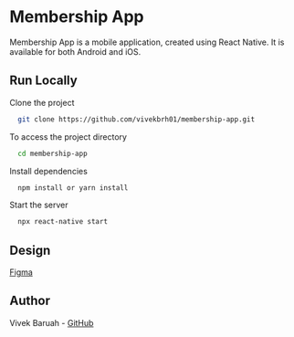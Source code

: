 # Membership App

Membership App is a mobile application, created using React Native. It is available for both Android and iOS.

## Run Locally

Clone the project

```bash
  git clone https://github.com/vivekbrh01/membership-app.git
```

To access the project directory

```bash
  cd membership-app
```

Install dependencies

```bash
  npm install or yarn install
```

Start the server

```bash
  npx react-native start
```

## Design

[Figma](https://www.figma.com/file/bm4H6cFqmGmfkC87am9NAn/Indiassetz-Second-phase?node-id=2%3A2&t=gxYpoiigEpGYPhUg-0)

## Author

Vivek Baruah - [GitHub](https://github.com/vivekbrh01)
